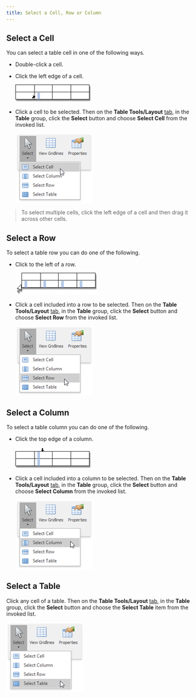 ```yaml
---
title: Select a Cell, Row or Column
---
```

## Select a Cell
You can select a table cell in one of the following ways.
* Double-click a cell.
* Click the left edge of a cell.
	
	![RichEdit_SelectCell](../../../images/Img12971.png)
* Click a cell to be selected. Then on the **Table Tools/Layout** [ tab](../../../../interface-elements-for-desktop/articles/rich-text-editor/text-editor-ui/ribbon-interface.md), in the **Table** group, click the **Select** button and choose **Select Cell** from the invoked list.
	
	![RTeTablesSelectTableCell](../../../images/Img121436.png)

> To select multiple cells, click the left edge of a cell and then drag it across other cells.

## Select a Row
To select a table row you can do one of the following.
* Click to the left of a row.
	
	![RichEdit_SelectRow](../../../images/Img12973.png)
* Click a cell included into a row to be selected. Then on the **Table Tools/Layout** [ tab](../../../../interface-elements-for-desktop/articles/rich-text-editor/text-editor-ui/ribbon-interface.md), in the **Table** group, click the **Select** button and choose **Select Row** from the invoked list.
	
	![RTETablesSelectRow](../../../images/Img121438.png)

## Select a Column
To select a table column you can do one of the following.
* Click the top edge of a column.
	
	![RichEdit_SelectColumn](../../../images/Img12972.png)
* Click a cell included into a column to be selected. Then on the **Table Tools/Layout** [ tab](../../../../interface-elements-for-desktop/articles/rich-text-editor/text-editor-ui/ribbon-interface.md), in the **Table** group, click the **Select** button and choose **Select Column** from the invoked list.
	
	![RTETablesSelectColumn](../../../images/Img121439.png)

## Select a Table
Click any cell of a table. Then on the **Table Tools/Layout** [ tab](../../../../interface-elements-for-desktop/articles/rich-text-editor/text-editor-ui/ribbon-interface.md), in the **Table** group, click the **Select** button and choose the **Select Table** item from the invoked list.

![RTETablesSelectTable](../../../images/Img121440.png)